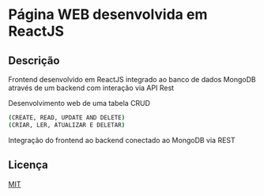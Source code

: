 # Página WEB desenvolvida em ReactJS

## Descrição

Frontend desenvolvido em ReactJS integrado ao banco de dados MongoDB através de um backend com interação via API Rest

Desenvolvimento web de uma tabela CRUD 

```bash
(CREATE, READ, UPDATE AND DELETE) 
(CRIAR, LER, ATUALIZAR E DELETAR) 
```

Integração do frontend ao backend conectado ao MongoDB via REST

## Licença

[MIT](https://choosealicense.com/licenses/mit/)